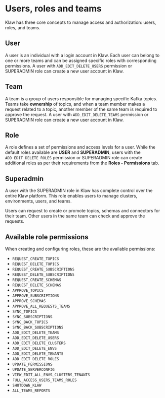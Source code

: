 # Users, roles and teams

Klaw has three core concepts to manage access and authorization: users,
roles, and teams.


## User

A user is an individual with a login account in Klaw. Each user can
    belong to one or more teams and can be assigned specific roles with
    corresponding permissions. A user with `ADD_EDIT_DELETE_USERS`
    permission or SUPERADMIN role can create a new user account in Klaw.

## Team

A team is a group of users responsible for managing specific Kafka
    topics. Teams take **ownership** of topics, and when a team member
    makes a request related to a topic, another member of the same team
    is required to approve the request. A user with
    `ADD_EDIT_DELETE_TEAMS` permission or SUPERADMIN role can create a
    new user account in Klaw.

## Role

A role defines a set of permissions and access levels for a user.
    While the default roles available are **USER** and **SUPERADMIN**,
    users with the `ADD_EDIT_DELETE_ROLES` permission or SUPERADMIN role
    can create additional roles as per their requirements from the
    **Roles - Permissions** tab.

## Superadmin

A user with the SUPERADMIN role in Klaw has complete control over
    the entire Klaw platform. This role enables users to manage
    clusters, environments, users, and teams.


Users can request to create or promote topics, schemas and connectors
for their team. Other users in the same team can check and approve the
requests.

## Available role permissions

When creating and configuring roles, these are the available
permissions:

-   `REQUEST_CREATE_TOPICS`
-   `REQUEST_DELETE_TOPICS`
-   `REQUEST_CREATE_SUBSCRIPTIONS`
-   `REQUEST_DELETE_SUBSCRIPTIONS`
-   `REQUEST_CREATE_SCHEMAS`
-   `REQUEST_DELETE_SCHEMAS`
-   `APPROVE_TOPICS`
-   `APPROVE_SUBSCRIPTIONS`
-   `APPROVE_SCHEMAS`
-   `APPROVE_ALL_REQUESTS_TEAMS`
-   `SYNC_TOPICS`
-   `SYNC_SUBSCRIPTIONS`
-   `SYNC_BACK_TOPICS`
-   `SYNC_BACK_SUBSCRIPTIONS`
-   `ADD_EDIT_DELETE_TEAMS`
-   `ADD_EDIT_DELETE_USERS`
-   `ADD_EDIT_DELETE_CLUSTERS`
-   `ADD_EDIT_DELETE_ENVS`
-   `ADD_EDIT_DELETE_TENANTS`
-   `ADD_EDIT_DELETE_ROLES`
-   `UPDATE_PERMISSIONS`
-   `UPDATE_SERVERCONFIG`
-   `VIEW_EDIT_ALL_ENVS_CLUSTERS_TENANTS`
-   `FULL_ACCESS_USERS_TEAMS_ROLES`
-   `SHUTDOWN_KLAW`
-   `ALL_TEAMS_REPORTS`

